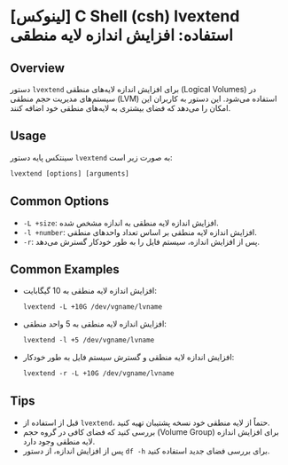 # [لینوکس] C Shell (csh) lvextend استفاده: افزایش اندازه لایه منطقی

## Overview
دستور `lvextend` برای افزایش اندازه لایه‌های منطقی (Logical Volumes) در سیستم‌های مدیریت حجم منطقی (LVM) استفاده می‌شود. این دستور به کاربران این امکان را می‌دهد که فضای بیشتری به لایه‌های منطقی خود اضافه کنند.

## Usage
سینتکس پایه دستور `lvextend` به صورت زیر است:

```csh
lvextend [options] [arguments]
```

## Common Options
- `-L +size`: افزایش اندازه لایه منطقی به اندازه مشخص شده.
- `-l +number`: افزایش اندازه لایه منطقی بر اساس تعداد واحدهای منطقی.
- `-r`: پس از افزایش اندازه، سیستم فایل را به طور خودکار گسترش می‌دهد.

## Common Examples
- افزایش اندازه لایه منطقی به 10 گیگابایت:
  ```csh
  lvextend -L +10G /dev/vgname/lvname
  ```

- افزایش اندازه لایه منطقی به 5 واحد منطقی:
  ```csh
  lvextend -l +5 /dev/vgname/lvname
  ```

- افزایش اندازه لایه منطقی و گسترش سیستم فایل به طور خودکار:
  ```csh
  lvextend -r -L +10G /dev/vgname/lvname
  ```

## Tips
- قبل از استفاده از `lvextend`، حتماً از لایه منطقی خود نسخه پشتیبان تهیه کنید.
- بررسی کنید که فضای کافی در گروه حجم (Volume Group) برای افزایش اندازه لایه منطقی وجود دارد.
- پس از افزایش اندازه، از دستور `df -h` برای بررسی فضای جدید استفاده کنید.
